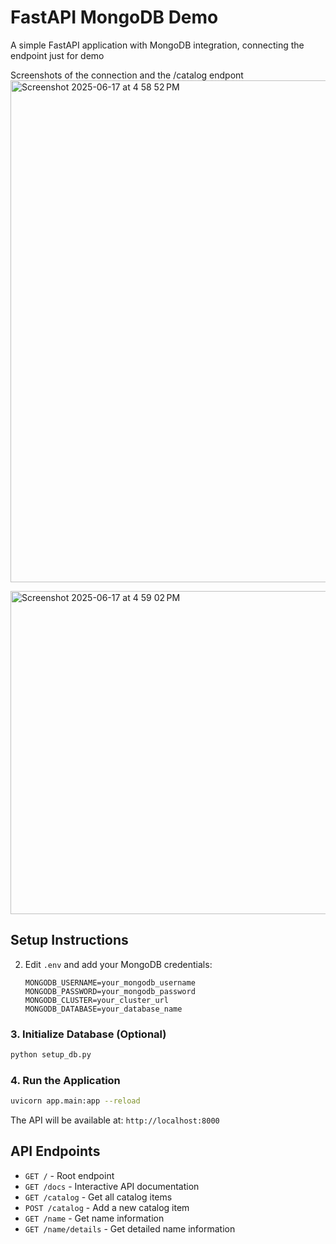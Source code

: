 # FastAPI MongoDB Demo

A simple FastAPI application with MongoDB integration, connecting the endpoint just for demo

Screenshots of the connection and the /catalog endpont
<img width="803" alt="Screenshot 2025-06-17 at 4 58 52 PM" src="https://github.com/user-attachments/assets/5f0515b3-00aa-4c46-b966-6d66a684f29f" />

<img width="517" alt="Screenshot 2025-06-17 at 4 59 02 PM" src="https://github.com/user-attachments/assets/d12a2517-da37-4d2b-8bf2-93a01759937e" />



## Setup Instructions

2. Edit `.env` and add your MongoDB credentials:
   ```
   MONGODB_USERNAME=your_mongodb_username
   MONGODB_PASSWORD=your_mongodb_password
   MONGODB_CLUSTER=your_cluster_url
   MONGODB_DATABASE=your_database_name
   ```

### 3. Initialize Database (Optional)

```bash
python setup_db.py
```

### 4. Run the Application

```bash
uvicorn app.main:app --reload
```

The API will be available at: `http://localhost:8000`

## API Endpoints

- `GET /` - Root endpoint
- `GET /docs` - Interactive API documentation
- `GET /catalog` - Get all catalog items
- `POST /catalog` - Add a new catalog item
- `GET /name` - Get name information
- `GET /name/details` - Get detailed name information
